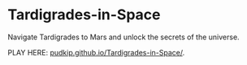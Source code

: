 # Tardigrades-in-Space


Navigate Tardigrades to Mars and unlock the secrets of the universe.


PLAY HERE: [pudkip.github.io/Tardigrades-in-Space/](pudkip.github.io/Tardigrades-in-Space/).
